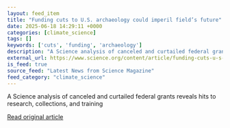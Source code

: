 ```yaml
---
layout: feed_item
title: "Funding cuts to U.S. archaeology could imperil field’s future"
date: 2025-06-18 14:29:11 +0000
categories: [climate_science]
tags: []
keywords: ['cuts', 'funding', 'archaeology']
description: "A Science analysis of canceled and curtailed federal grants reveals hits to research, collections, and training"
external_url: https://www.science.org/content/article/funding-cuts-u-s-archaeology-could-imperil-field-s-future
is_feed: true
source_feed: "Latest News from Science Magazine"
feed_category: "climate_science"
---
```


A Science analysis of canceled and curtailed federal grants reveals hits to research, collections, and training

[Read original article](https://www.science.org/content/article/funding-cuts-u-s-archaeology-could-imperil-field-s-future)
